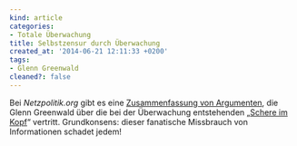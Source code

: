 ```yaml
---
kind: article
categories:
- Totale Überwachung
title: Selbstzensur durch Überwachung
created_at: '2014-06-21 12:11:33 +0200'
tags:
- Glenn Greenwald
cleaned?: false
---
```


Bei *Netzpolitik.org* gibt es eine [Zusammenfassung von
Ar­gu­men­ten](https://netzpolitik.org/2014/glenn-greenwald-ueber-selbstzensur-durch-ueberwachung/),
die Glenn Greenwald über die bei der Überwachung ent­stehenden „[Schere
im
Kopf](https://www.blaetter.de/archiv/jahrgaenge/2014/juni/nsa-die-schere-im-kopf "Artikel von Glenn Greenwald")“
vertritt. Grundkonsens: dieser fanatische Missbrauch von Informationen
schadet jedem!
